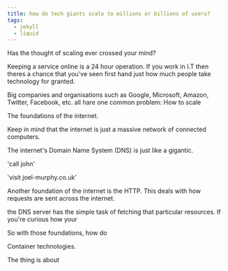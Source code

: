 ```yaml
---
title: how do tech giants scale to millions or billions of users?
tags:
  - jekyll
  - liquid
---
```


Has the thought of scaling ever crossed your mind?

Keeping a service online is a 24 hour operation. If you work in I.T then theres a chance that 
you've seen first hand just how much people take technology for granted.

Big companies and organisations such as Google, Microsoft, Amazon, Twitter, Facebook, etc.
all hare one common problem: How to scale

The foundations of the internet.

Keep in mind that the internet is just a massive network of connected computers.

The internet's Domain Name System (DNS) is just like a gigantic.

'call john'

'visit joel-murphy.co.uk'

Another foundation of the internet is the HTTP. This deals with how requests are sent across the internet.

the DNS server has the simple task of fetching that particular resources. If you're curious how your 

So with those foundations, how do 

Container technologies.

The thing is about 